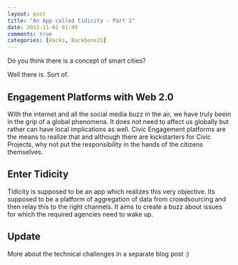 ```yaml
---
layout: post
title: "An App called tidicity - Part 1"
date: 2012-11-02 01:49
comments: true
categories: [Hacks, BackboneJS]
---
```


Do you think there is a concept of smart cities?

Well there is. Sort of.

## Engagement Platforms with Web 2.0
With the internet and all the social media buzz in the air, we have truly beein in the grip of a global phenomena. It does not need to affect us globally but rather can have local implications as well. Civic Engagement platforms are the means to realize that and although there are kickstarters for Civic Projects, why not put the responsibility in the hands of the citizens themselves.

## Enter Tidicity
Tidicity is supposed to be an app which realizes this very objective. Its supposed to be a platform of aggregation of data from crowdsourcing and then relay this to the right channels. It aims to create a buzz about issues for which the required agencies need to wake up.

## Update
More about the technical challenges in a separate blog post :)